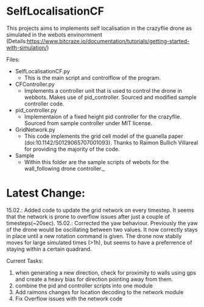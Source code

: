 # SelfLocalisationCF
This projects aims to implements self localisation in the crazyflie drone as simulated in the webots envinornment (Details:https://www.bitcraze.io/documentation/tutorials/getting-started-with-simulation/)

Files:
 - SelfLocalisationCF.py
	- This is the main script and controlflow of the program.
- CFController.py
	- Implements a controller unit that is used to control the drone in webbots. Makes use of pid_controller. Sourced and modified sample controller code.
- pid_controller.py
	- Implementaion of a fixed height pid controller for the crazyflie. Sourced from sample controller under MIT license.
- GridNetwork.py
	- This code implements the grid cell model of the guanella paper (doi:10.1142/S0129065707001093). Thanks to Raimon Bullich Villareal for providing the majority of the code.
- Sample
	- Within this folder are the sample scripts of webots for the wall_following drone controller._ 

# Latest Change:
15.02.: Added code to update the grid network on every timestep. It seems that the network is prone to overflow issues after just a couple of timesteps(~20sec).
15.02.: Corrected the yaw behaviour. Previously the yaw of the drone would be oscillating between two values. It now correctly stays in place until a new rotation command is given. The drone now stabily moves for large simulated times (>1h), but seems to have a preferrence of staying within a certain quadrand.


Current Tasks:
1. when generating a new direction, check for proximity to walls using gps and create a heavy bias for direction pointing away from them.
2. combine the pid and controller scripts into one module
3. Add raimons changes for location decoding to the network module
4. Fix Overflow issues with the network code